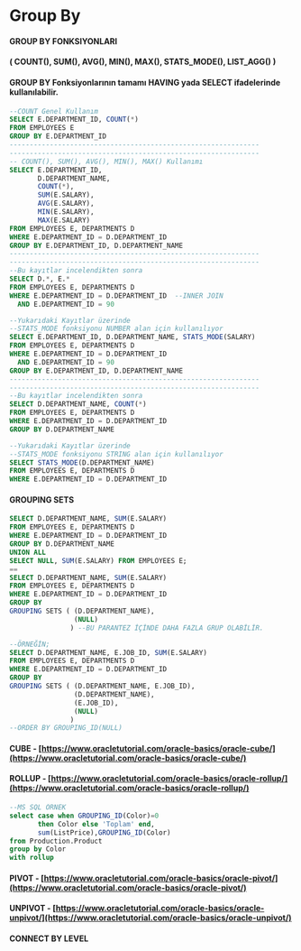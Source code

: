 # Group By

#### GROUP BY FONKSIYONLARI 

#### \( COUNT\(\), SUM\(\), AVG\(\), MIN\(\), MAX\(\), STATS\_MODE\(\), LIST\_AGG\(\)  \) 

#### GROUP BY Fonksiyonlarının tamamı HAVING yada SELECT ifadelerinde kullanılabilir. 

```sql
--COUNT Genel Kullanım
SELECT E.DEPARTMENT_ID, COUNT(*) 
FROM EMPLOYEES E
GROUP BY E.DEPARTMENT_ID 
--------------------------------------------------------------
--------------------------------------------------------------
-- COUNT(), SUM(), AVG(), MIN(), MAX() Kullanımı
SELECT E.DEPARTMENT_ID, 
       D.DEPARTMENT_NAME, 
       COUNT(*), 
       SUM(E.SALARY), 
       AVG(E.SALARY), 
       MIN(E.SALARY), 
       MAX(E.SALARY)
FROM EMPLOYEES E, DEPARTMENTS D
WHERE E.DEPARTMENT_ID = D.DEPARTMENT_ID
GROUP BY E.DEPARTMENT_ID, D.DEPARTMENT_NAME
--------------------------------------------------------------
--------------------------------------------------------------
--Bu kayıtlar incelendikten sonra
SELECT D.*, E.*
FROM EMPLOYEES E, DEPARTMENTS D
WHERE E.DEPARTMENT_ID = D.DEPARTMENT_ID  --INNER JOIN
  AND E.DEPARTMENT_ID = 90

--Yukarıdaki Kayıtlar üzerinde 
--STATS_MODE fonksiyonu NUMBER alan için kullanılıyor
SELECT E.DEPARTMENT_ID, D.DEPARTMENT_NAME, STATS_MODE(SALARY)
FROM EMPLOYEES E, DEPARTMENTS D
WHERE E.DEPARTMENT_ID = D.DEPARTMENT_ID
  AND E.DEPARTMENT_ID = 90
GROUP BY E.DEPARTMENT_ID, D.DEPARTMENT_NAME
--------------------------------------------------------------
--------------------------------------------------------------
--Bu kayıtlar incelendikten sonra
SELECT D.DEPARTMENT_NAME, COUNT(*)
FROM EMPLOYEES E, DEPARTMENTS D
WHERE E.DEPARTMENT_ID = D.DEPARTMENT_ID
GROUP BY D.DEPARTMENT_NAME

--Yukarıdaki Kayıtlar üzerinde 
--STATS_MODE fonksiyonu STRING alan için kullanılıyor
SELECT STATS_MODE(D.DEPARTMENT_NAME)
FROM EMPLOYEES E, DEPARTMENTS D
WHERE E.DEPARTMENT_ID = D.DEPARTMENT_ID
```



#### GROUPING SETS

```sql
SELECT D.DEPARTMENT_NAME, SUM(E.SALARY)
FROM EMPLOYEES E, DEPARTMENTS D
WHERE E.DEPARTMENT_ID = D.DEPARTMENT_ID
GROUP BY D.DEPARTMENT_NAME
UNION ALL
SELECT NULL, SUM(E.SALARY) FROM EMPLOYEES E;
==
SELECT D.DEPARTMENT_NAME, SUM(E.SALARY)
FROM EMPLOYEES E, DEPARTMENTS D
WHERE E.DEPARTMENT_ID = D.DEPARTMENT_ID
GROUP BY
GROUPING SETS ( (D.DEPARTMENT_NAME),
                (NULL)
               ) --BU PARANTEZ İÇİNDE DAHA FAZLA GRUP OLABİLİR.

--ÖRNEĞİN;
SELECT D.DEPARTMENT_NAME, E.JOB_ID, SUM(E.SALARY)
FROM EMPLOYEES E, DEPARTMENTS D
WHERE E.DEPARTMENT_ID = D.DEPARTMENT_ID
GROUP BY
GROUPING SETS ( (D.DEPARTMENT_NAME, E.JOB_ID),
                (D.DEPARTMENT_NAME),
                (E.JOB_ID),
                (NULL)
               )
--ORDER BY GROUPING_ID(NULL)
```

#### 

#### CUBE - [https://www.oracletutorial.com/oracle-basics/oracle-cube/](https://www.oracletutorial.com/oracle-basics/oracle-cube/) 

#### ROLLUP - [https://www.oracletutorial.com/oracle-basics/oracle-rollup/](https://www.oracletutorial.com/oracle-basics/oracle-rollup/) 

```sql
--MS SQL ÖRNEK
select case when GROUPING_ID(Color)=0 
       then Color else 'Toplam' end,
       sum(ListPrice),GROUPING_ID(Color)
from Production.Product
group by Color
with rollup
```

#### PIVOT - [https://www.oracletutorial.com/oracle-basics/oracle-pivot/](https://www.oracletutorial.com/oracle-basics/oracle-pivot/) 

#### UNPIVOT - [https://www.oracletutorial.com/oracle-basics/oracle-unpivot/](https://www.oracletutorial.com/oracle-basics/oracle-unpivot/) 

#### CONNECT BY LEVEL



